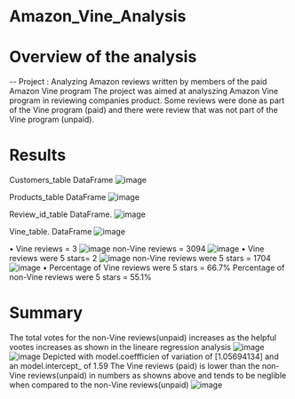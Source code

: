 # Amazon_Vine_Analysis
# Overview of the analysis
-- Project : Analyzing Amazon reviews written by members of the paid Amazon Vine program
The project was aimed at analyszing Amazon Vine program in reviewing companies product.
Some reviews were done as part  of the Vine program (paid) and there were review that
was not part of the Vine program (unpaid).

# Results
Customers_table DataFrame
![image](https://user-images.githubusercontent.com/70987568/137602951-249ef81e-9a44-4396-bda8-0908a2c77e08.png)

Products_table DataFrame
![image](https://user-images.githubusercontent.com/70987568/137602956-cabbb25e-5157-42d0-8f11-36297792b3d5.png)

Review_id_table DataFrame. 
![image](https://user-images.githubusercontent.com/70987568/137602961-b6f44c23-d0e4-47ba-8dac-3012dc2caea8.png)

Vine_table. DataFrame
![image](https://user-images.githubusercontent.com/70987568/137602968-fa8a4334-7a24-467a-ad60-785eed62c6cf.png)

•	Vine reviews = 3 
![image](https://user-images.githubusercontent.com/70987568/137602841-7bde00d2-0ca3-4bbc-a9b9-71b4a8becb47.png)
 non-Vine reviews = 3094
![image](https://user-images.githubusercontent.com/70987568/137602850-d763f459-ff15-416a-b165-09ff5b07936e.png)
•	Vine reviews were 5 stars= 2
![image](https://user-images.githubusercontent.com/70987568/137602857-dded4d4b-7f4b-446e-8b8a-bd848d25270e.png)
  non-Vine reviews were 5 stars = 1704
![image](https://user-images.githubusercontent.com/70987568/137602867-f4324ac3-741e-4b6e-9b0d-dded7e6fef92.png)
•	Percentage of Vine reviews were 5 stars = 66.7% 
  Percentage of non-Vine reviews were 5 stars = 55.1%
# Summary
The total votes for the non-Vine reviews(unpaid) increases as the helpful vootes increases as shown
in the lineare regression analysis
![image](https://user-images.githubusercontent.com/70987568/137602827-ced59361-2fba-45b3-9738-67e507ce8cd8.png)
![image](https://user-images.githubusercontent.com/70987568/137602742-7627cf00-4d5f-4ca6-abea-f2d88bd6d3b9.png)
Depicted with model.coeffficien of variation of [1.05694134] and an model.intercept_ of 1.59
The Vine reviews (paid) is lower than the non-Vine reviews(unpaid) in numbers as showns above 
and tends to be neglible when compared to the non-Vine reviews(unpaid)
![image](https://user-images.githubusercontent.com/70987568/137602814-1b7db74c-db59-4bfb-9922-631ff97e654d.png)
